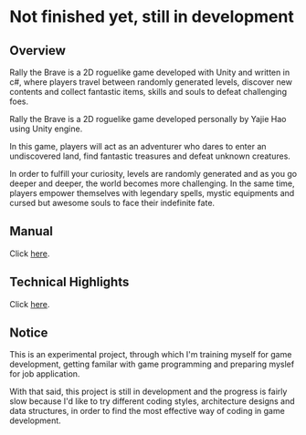 # Not finished yet, still in development

## Overview

Rally the Brave is a 2D roguelike game developed with Unity and written in c#, 
where players travel between randomly generated levels, discover new contents 
and collect fantastic items, skills and souls to defeat challenging foes.

Rally the Brave is a 2D roguelike game developed personally by Yajie Hao using Unity engine.
    
In this game, players will act as an adventurer who dares to enter an undiscovered land,
find fantastic treasures and defeat unknown creatures.
    
In order to fulfill your curiosity, levels are randomly generated and as you go deeper and deeper,
the world becomes more challenging. In the same time, players empower themselves with legendary spells, mystic equipments
and cursed but awesome souls to face their indefinite fate.

## Manual

Click <a href="Doucmentation/technical_highlights.md">here</a>.

## Technical Highlights

Click <a href="Doucmentation/manual.md">here</a>.

## Notice

This is an experimental project, through which I'm training myself for game development, 
getting familar with game programming and preparing myslef for job application.
    
With that said, this project is still in development and the progress is fairly slow
because I'd like to try different coding styles, architecture designs and data structures,
in order to find the most effective way of coding in game development.
    